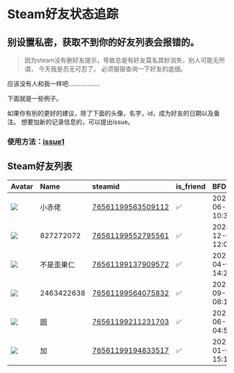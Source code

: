 # Steam好友状态追踪
## 别设置私密，获取不到你的好友列表会报错的。

> 因为steam没有删好友提示，导致总是有好友莫名其妙消失，别人可能无所谓，
> 今天我是忍无可忍了。 必须狠狠查询一下好友的底细。

应该没有人和我一样吧………………

下面就是一些例子。

如果你有别的更好的建议，除了下面的头像，名字，id，成为好友的日期以及备注。 想要加新的记录信息的，可以提出issue。

### 使用方法：[issue1](https://github.com/systemannounce/SteamFriends/issues/1)


## Steam好友列表
| Avatar                                                                            | Name       | steamid                                                                     | is_friend   | BFD                 | removed_time   | Remark   |
|:----------------------------------------------------------------------------------|:-----------|:----------------------------------------------------------------------------|:------------|:--------------------|:---------------|:---------|
| ![](https://avatars.steamstatic.com/fef49e7fa7e1997310d705b2a6158ff8dc1cdfeb.jpg) | 小赤佬        | [76561199563509112](https://steamcommunity.com/profiles/76561199563509112/) | ✅           | 2025-06-11 10:31:47 |                |          |
| ![](https://avatars.steamstatic.com/fef49e7fa7e1997310d705b2a6158ff8dc1cdfeb.jpg) | 827272072  | [76561199552795561](https://steamcommunity.com/profiles/76561199552795561/) | ✅           | 2024-12-05 12:08:18 |                |          |
| ![](https://avatars.steamstatic.com/76c2c57990ae1af551df7337b66debf3946cccbc.jpg) | 不是歪果仁      | [76561199137909572](https://steamcommunity.com/profiles/76561199137909572/) | ✅           | 2025-04-04 14:27:26 |                |          |
| ![](https://avatars.steamstatic.com/fef49e7fa7e1997310d705b2a6158ff8dc1cdfeb.jpg) | 2463422638 | [76561199564075832](https://steamcommunity.com/profiles/76561199564075832/) | ✅           | 2025-09-20 08:19:26 |                |          |
| ![](https://avatars.steamstatic.com/258b38da0a17b550540f6e019a70e2533861158f.jpg) | 圆          | [76561199211231703](https://steamcommunity.com/profiles/76561199211231703/) | ✅           | 2025-06-13 04:54:06 |                |          |
| ![](https://avatars.steamstatic.com/abce348844dc04f5e413b6417f9fa21c7fa40d89.jpg) | 加          | [76561199194833517](https://steamcommunity.com/profiles/76561199194833517/) | ✅           | 2025-01-03 15:12:31 |                |          |